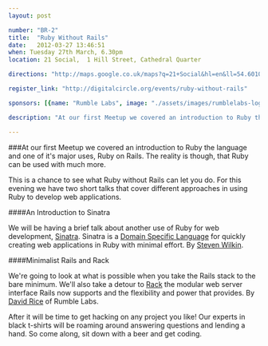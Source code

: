 ```yaml
---
layout: post

number: "BR-2"
title:  "Ruby Without Rails"
date:   2012-03-27 13:46:51
when: Tuesday 27th March, 6.30pm
location: 21 Social,  1 Hill Street, Cathedral Quarter

directions: "http://maps.google.co.uk/maps?q=21+Social&hl=en&ll=54.601095,-5.926309&spn=0.01018,0.025921&sll=54.592891,-5.929399&sspn=0.010182,0.025921&oq=21+social&vpsrc=6&hq=21+Social&t=m&z=16"

register_link: "http://digitalcircle.org/events/ruby-without-rails"

sponsors: [{name: "Rumble Labs", image: "./assets/images/rumblelabs-logo.png", link: "http://rumblelabs.com"}, {name: "Airpos", image: "./assets/images/airpos-logo.png", link: "http://airpointofsale.com"}, {name: "Digital Circle", image: "../assets/images/digital-circle-logo.png", link: "http://digitalcircle.org/"} ]

description: "At our first Meetup we covered an introduction to Ruby the language and one of it's major uses, Ruby on Rails. The reality is though, that Ruby can be used with much more. "

---
```


###At our first Meetup we covered an introduction to Ruby the language and one of it's major uses, Ruby on Rails. The reality is though, that Ruby can be used with much more.

This is a chance to see what Ruby without Rails can let you do. For this evening we have two short talks that cover different approaches in using Ruby to develop web applications.

####An Introduction to Sinatra

We will be having a brief talk about another use of Ruby for web development, [Sinatra](http://sinatrarb.com). Sinatra is a [Domain Specific Language](http://en.wikipedia.org/wiki/Domain-specific_language) for quickly creating web applications in Ruby with minimal effort. By [Steven Wilkin](http://stevenwilkin.com/).

####Minimalist Rails and Rack

We're going to look at what is possible when you take the Rails stack to the bare minimum. We'll also take a detour to [Rack](https://github.com/chneukirchen/rack) the modular web server interface Rails now supports and the flexibility and power that provides. By [David Rice](http://davidjrice.co.uk) of Rumble Labs.

After it will be time to get hacking on any project you like! Our experts in black t-shirts will be roaming around answering questions and lending a hand. So come along, sit down with a beer and get coding.
